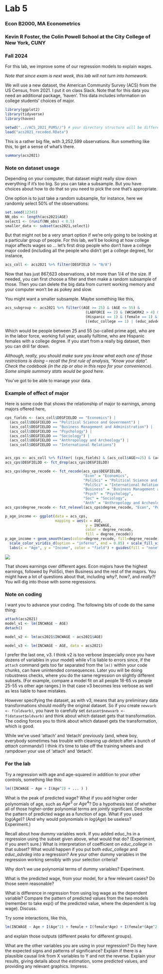 Lab 5
================

### Econ B2000, MA Econometrics

### Kevin R Foster, the Colin Powell School at the City College of New York, CUNY

### Fall 2024

For this lab, we improve some of our regression models to explain wages.

*Note that since exam is next week, this lab will not turn into
homework.*

We will use a new dataset, the American Community Survey (ACS) from the
US Census, from 2021. I put it on class Slack. Note that for this data
you need an additional package, ‘haven’. This data includes information
on college students’ choices of major.

``` r
library(ggplot2)
library(tidyverse)
library(haven)

setwd("..//ACS_2021_PUMS//") # your directory structure will be different
load("acs2021_recoded.RData")
```

This is a rather big file, with 3,252,599 observations. Run something
like this, to get a sense of what’s there.

``` r
summary(acs2021)
```

### Note on dataset usage

Depending on your computer, that dataset might really slow down
everything if it’s too big. So you can take a subsample. But you have
choices about how to do that so you need to pick the one that’s
appropriate.

One option is to just take a random subsample, for instance, here we
randomly select 50% of the observations:

``` r
set.seed(12345)
NN_obs <- length(acs2021$AGE)
select1 <- (runif(NN_obs) < 0.5)
smaller_data <- subset(acs2021,select1)
```

But that might not be a very smart option if we’re only going to be
looking at a particular group of people. For this lab, we’ll be looking
at how college major affects wages so … let’s first drop people who
don’t have a college major coded (including all the people who didn’t
get a college degree), for instance,

``` r
acs_coll <- acs2021 %>% filter(DEGFIELD != "N/A")
```

Now that has just 867,623 observations, a bit more than 1/4 of the size.
If needed, you can first choose a filter and then make a random
subsample of those. Then you can delete the big data from current
working memory and your computer won’t be as pokey and slow.

You might want a smaller subsample. Maybe something like this,

``` r
acs_subgroup <- acs2021 %>% filter((AGE >= 25) & (AGE <= 55) & 
                                     (LABFORCE == 2) & (WKSWORK2 > 4) & (UHRSWORK >= 35) &
                                     (Hispanic == 1) & (female == 1) & 
                                     ((educ_college == 1) | (educ_advdeg == 1)))
```

Which would be people between 25 and 55 (so-called prime age), who are
in the labor force, working full year, usually fulltime, who are
Hispanic females with a college degree. If you start from a really big
dataset, then you can drill far down.

*Although, really, you should make sure you know what each one of those
restrictions is doing – recall the first rule of analysis, “Know your
data”. Check the codebook (in the zip or also in this repo for your
convenience). Some simple summary stats would be good here.*

You’ve got to be able to manage your data.

### Example of effect of major

Here is some code that shows the relationship of major to earnings,
among majors offered here,

``` r
cps_fields <- (acs_coll$DEGFIELDD == "Economics") | 
  (acs_coll$DEGFIELDD == "Political Science and Government") |
  (acs_coll$DEGFIELDD == "Business Management and Administration") | 
  (acs_coll$DEGFIELDD == "Psychology") | 
  (acs_coll$DEGFIELDD == "Sociology") | 
  (acs_coll$DEGFIELDD == "Anthropology and Archeology") | 
  (acs_coll$DEGFIELDD == "International Relations")


acs_cps <- acs_coll %>% filter( (cps_fields) & (acs_coll$AGE>=25) & (acs_coll$AGE<=65) )
acs_cps$DEGFIELDD <- fct_drop(acs_cps$DEGFIELDD)

acs_cps$degree_recode <- fct_recode(acs_cps$DEGFIELDD, 
                                    "Econ" = "Economics",
                                    "PoliSci" = "Political Science and Government",
                                    "PoliSci" = "International Relations",
                                    "Business" = "Business Management and Administration",
                                    "Psych" = "Psychology",
                                    "Soc" = "Sociology",
                                    "Anth" = "Anthropology and Archeology")
acs_cps$degree_recode <- fct_relevel(acs_cps$degree_recode, "Econ", "PoliSci", "Business") 

p_age_income <- ggplot(data = acs_cps,
                       mapping = aes(x = AGE,
                                     y = INCWAGE,
                                     color = degree_recode,
                                     fill = degree_recode))
p_age_income + geom_smooth(aes(color=degree_recode, fill=degree_recode)) + 
  scale_color_viridis_d(option = "inferno", end = 0.85) + scale_fill_viridis_d(option = "inferno", end = 0.75) + 
  labs(x = "Age", y = "Income", color = "field") + guides(fill = "none")
```

![](lab5_files/figure-gfm/unnamed-chunk-6-1.png)<!-- -->

That shows earnings over different ages. Econ majors have the highest
earnings, followed by PoliSci, then Business and the rest of the majors.
You might have a lot of questions about that, including *why?*, *how?*,
and *really?!* You will dig into those with some regressions.

### Note on coding

I want you to advance your coding. The following bits of code do the
same thing:

``` r
attach(acs2021)
model_v1 <- lm(INCWAGE ~ AGE)
detach()

model_v2 <- lm(acs2021$INCWAGE ~ acs2021$AGE)

model_v3 <- lm(INCWAGE ~ AGE, data = acs2021)
```

I prefer the last one, v3. I think v2 is too verbose (especially once
you have dozens of variables in your model) while v1 is liable to errors
since, if the `attach` command gets too far separated from the `lm()`
within your code chunks, can have unintended consequences. Later you
will be doing robustness checks, where you do the same regression on
slightly different subsets. (For example, compare a model fit on all
people 18-65 vs people 25-55 vs other age ranges.) In that case v3
becomes less verbose as well as less liable to have mistakes.

However specifying the dataset, as with v3, means that any preliminary
data transformations should modify the original dataset. So if you
create `newvarb <- f(oldvarb)`, you have to carefully set
`dataset$newvarb <- f(dataset$oldvarb)` and think about which dataset
gets that transformation. The coding forces you to think about which
dataset gets the transformation, which is good.

While we’ve used ‘attach’ and ‘detach’ previously (and, whew boy,
everybody sometimes has trouble with cleaning up *detach* after a bunch
of *attach* commands!) I think it’s time to take off the training wheels
and rampdown your use of ‘attach’ and ‘detach’.

### For the lab

Try a regression with age and age-squared in addition to your other
controls, something like this:

``` r
lm((INCWAGE ~ Age + I(Age^2) + ... ) )
```

What is the peak of predicted wage? What if you add higher order
polynomials of age, such as $Age^3$ or $Age^4$? Do a hypothesis test of
whether all of those higher-order polynomial terms are *jointly*
significant. Describe the pattern of predicted wage as a function of
age. What if you used $log(Age)$? (And why would polynomials in
$log(Age)$ be useless? Experiment.)

Recall about how dummy variables work. If you added educ_hs in a
regression using the subset given above, what would that do?
(Experiment, if you aren’t sure.) What is interpretation of coefficient
on *educ_college* in that subset? What would happen if you put both
*educ_college* and *educ_advdeg* into a regression? Are your other dummy
variables in the regression working sensibly with your selection
criteria?

Why don’t we use polynomial terms of dummy variables? Experiment.

What is the predicted wage, from your model, for a few relevant cases?
Do those seem reasonable?

What is difference in regression from using log wage as the dependent
variable? Compare the pattern of predicted values from the two models
(remember to take exp() of the predicted value, where the dependent is
log wage). Discuss.

Try some interactions, like this,

``` r
lm(INCWAGE ~ Age + I(Age^2) + female + I(female*Age) + I(female*(Age^2) + ... ) 
```

and explain those outputs (different peaks for different groups).

What are the other variables you are using in your regression? Do they
have the expected signs and patterns of significance? Explain if there
is a plausible causal link from X variables to Y and not the reverse.
Explain your results, giving details about the estimation, some
predicted values, and providing any relevant graphics. Impress.
